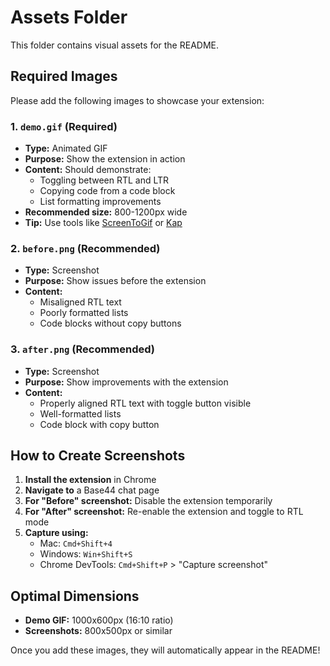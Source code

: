 # Assets Folder

This folder contains visual assets for the README.

## Required Images

Please add the following images to showcase your extension:

### 1. `demo.gif` (Required)
- **Type:** Animated GIF
- **Purpose:** Show the extension in action
- **Content:** Should demonstrate:
  - Toggling between RTL and LTR
  - Copying code from a code block
  - List formatting improvements
- **Recommended size:** 800-1200px wide
- **Tip:** Use tools like [ScreenToGif](https://www.screentogif.com/) or [Kap](https://getkap.co/)

### 2. `before.png` (Recommended)
- **Type:** Screenshot
- **Purpose:** Show issues before the extension
- **Content:** 
  - Misaligned RTL text
  - Poorly formatted lists
  - Code blocks without copy buttons

### 3. `after.png` (Recommended)
- **Type:** Screenshot  
- **Purpose:** Show improvements with the extension
- **Content:**
  - Properly aligned RTL text with toggle button visible
  - Well-formatted lists
  - Code block with copy button

## How to Create Screenshots

1. **Install the extension** in Chrome
2. **Navigate to** a Base44 chat page
3. **For "Before" screenshot:** Disable the extension temporarily
4. **For "After" screenshot:** Re-enable the extension and toggle to RTL mode
5. **Capture using:**
   - Mac: `Cmd+Shift+4`
   - Windows: `Win+Shift+S`
   - Chrome DevTools: `Cmd+Shift+P` > "Capture screenshot"

## Optimal Dimensions

- **Demo GIF:** 1000x600px (16:10 ratio)
- **Screenshots:** 800x500px or similar

Once you add these images, they will automatically appear in the README!
